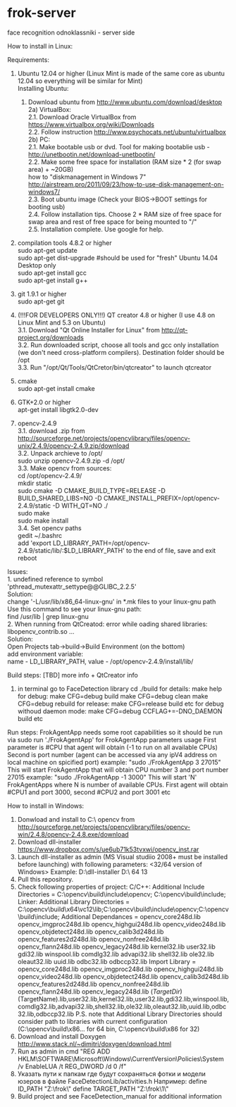 frok-server
===========

face recognition odnoklassniki - server side

How to install in Linux:

Requirements:
1. Ubuntu 12.04 or higher (Linux Mint is made of the same core as ubuntu 12.04 so everything will be similar for Mint)  
	Installing Ubuntu:  
	1) Download ubuntu from http://www.ubuntu.com/download/desktop  
	2a) VirtualBox:  
		2.1. Download Oracle VirtualBox from https://www.virtualbox.org/wiki/Downloads  
		2.2. Follow instruction http://www.psychocats.net/ubuntu/virtualbox  
	2b) PC:  
		2.1. Make bootable usb or dvd. Tool for making bootablie usb - http://unetbootin.net/download-unetbootin/  
		2.2. Make some free space for installation (RAM size * 2 (for swap area) + ~20GB)  
			how to "diskmanagement in Windows 7" http://airstream.pro/2011/09/23/how-to-use-disk-management-on-windows7/  
		2.3. Boot ubuntu image (Check your BIOS->BOOT settings for booting usb)  
		2.4. Follow installation tips. Choose 2 * RAM size of free space for swap area and rest of free space for being mounted to "/"  
		2.5. Installation complete. Use google for help.  
2. compilation tools 4.8.2 or higher  
	sudo apt-get update  
	sudo apt-get dist-upgrade	#should be used for "fresh" Ubuntu 14.04 Desktop only  
	sudo apt-get install gcc  
	sudo apt-get install g++  
3. git 1.9.1 or higher  
	sudo apt-get git  
4. (!!!FOR DEVELOPERS ONLY!!!) QT creator 4.8 or higher (I use 4.8 on Linux Mint and 5.3 on Ubuntu)  
	3.1. Download "Qt Online Installer for Linux" from http://qt-project.org/downloads  
	3.2. Run downloaded script, choose all tools and gcc only installation (we don't need cross-platform compilers). Destination folder should be /opt  
	3.3. Run "/opt/Qt/Tools/QtCretor/bin/qtcreator" to launch qtcreator  

5. cmake  
	sudo apt-get install cmake  
6. GTK+2.0 or higher  
	apt-get install libgtk2.0-dev  
7. opencv-2.4.9  
	3.1. download .zip from http://sourceforge.net/projects/opencvlibrary/files/opencv-unix/2.4.9/opencv-2.4.9.zip/download  
	3.2. Unpack archieve to /opt/  
		sudo unzip opencv-2.4.9.zip -d /opt/  
	3.3. Make opencv from sources:  
		cd /opt/opencv-2.4.9/  
		mkdir static  
		sudo cmake -D CMAKE_BUILD_TYPE=RELEASE -D BUILD_SHARED_LIBS=NO -D CMAKE_INSTALL_PREFIX=/opt/opencv-2.4.9/static -D WITH_QT=NO ./  
		sudo make  
		sudo make install  
	3.4. Set opencv paths  
		gedit ~/.bashrc  
		add 'export LD_LIBRARY_PATH=/opt/opencv-2.4.9/static/lib/:$LD_LIBRARY_PATH' to the end of file, save and exit  
		reboot  

Issues:  
	1. undefined reference to symbol 'pthread_mutexattr_settype@@GLIBC_2.2.5'  
	 	Solution:  
			change '-L/usr/lib/x86_64-linux-gnu' in *.mk files to your linux-gnu path  
			Use this command to see your linux-gnu path:  
				find /usr/lib | grep linux-gnu  
	2. When running from QtCreatod: error while oading shared libraries: libopencv_contrib.so ...  
		Solution:  
			Open Projects tab->build->Build Environment (on the bottom)  
			add environment variable:  
			name - LD_LIBRARY_PATH, value - /opt/opencv-2.4.9/install/lib/  

Build steps:        [TBD] more info + QtCreator info
1. in terminal go to FaceDetection library
    cd ./build
    	for details:
     make help
	for debug:
    make CFG=debug build 
    make CFG=debug clean
    make CFG=debug rebuild
        for release:
    make CFG=release build
    etc 
	for debug withoud daemon mode:
    make CFG=debug CCFLAG+=-DNO_DAEMON build
    etc

Run steps:
FrokAgentApp needs some root capabilities so it should be run via sudo
run './FrokAgentApp' for FrokAgentApp parameters usage
First parameter is #CPU that agent will obtain (-1 to run on all available CPUs)
Second is port number (agent can be accessed via any ipV4 address on local machine on spicified port)
example: "sudo ./FrokAgentApp 3 27015" This will start FrokAgentApp that will obtain CPU number 3 and port number 27015
example: "sudo ./FrokAgentApp -1 3000" This will start 'N' FrokAgentApps where N is number of available CPUs. First agent will obtain #CPU1 and port 3000, second #CPU2 and port 3001 etc






How to install in Windows:
1. Donwload and install to C:\ opencv from http://sourceforge.net/projects/opencvlibrary/files/opencv-win/2.4.8/opencv-2.4.8.exe/download
2. Download dll-installer https://www.dropbox.com/s/ue6ub71k53tvxwi/opencv_inst.rar
3. Launch dll-installer as admin (MS Visual studiio 2008+ must be installed before launching) with following parameters:
    <path to dll-installer> <32/64 version of Windows> <MS Visual studio version>
        Example: D:\dll-installer D:\ 64 13
4. Pull this repository.
5. Check following properties of project:
    C/C++: 
        Additional Include Directories = C:\opencv\build\include\opencv; C:\opencv\build\include;
    Linker:
        Additional Library Directories = C:\opencv\build\x64\vc12\lib;C:\opencv\build\include\opencv;C:\opencv\build\include;
        Additional Dependances = opencv_core248d.lib opencv_imgproc248d.lib opencv_highgui248d.lib opencv_video248d.lib opencv_objdetect248d.lib opencv_calib3d248d.lib opencv_features2d248d.lib opencv_nonfree248d.lib opencv_flann248d.lib opencv_legacy248d.lib kernel32.lib user32.lib gdi32.lib winspool.lib comdlg32.lib advapi32.lib shell32.lib ole32.lib oleaut32.lib uuid.lib odbc32.lib odbccp32.lib
        Import Library = opencv_core248d.lib opencv_imgproc248d.lib opencv_highgui248d.lib opencv_video248d.lib opencv_objdetect248d.lib opencv_calib3d248d.lib opencv_features2d248d.lib opencv_nonfree248d.lib opencv_flann248d.lib opencv_legacy248d.lib $(TargetDir)$(TargetName).lib,user32.lib,kernel32.lib,user32.lib,gdi32.lib,winspool.lib,comdlg32.lib,advapi32.lib,shell32.lib,ole32.lib,oleaut32.lib,uuid.lib,odbc32.lib,odbccp32.lib
    P.S. note that Additional Library Directories should consider path to libraries with current configuration (C:\opencv\build\x86... for 64 bin, C:\opencv\build\x86 for 32)
6. Download and install Doxygen http://www.stack.nl/~dimitri/doxygen/download.html
7. Run as admin in cmd
    "REG ADD HKLM\SOFTWARE\Microsoft\Windows\CurrentVersion\Policies\System /v EnableLUA /t REG_DWORD /d 0 /f"
8.  Указать пути к папкам где будут сохраняться фотки и модели юзеров в файле FaceDetectionLib/activities.h
    Например:
    define ID_PATH				"Z:\\frok\\"
    define TARGET_PATH			"Z:\\frok\\1\\"
9. Build project and see FaceDetection_manual for additional information
